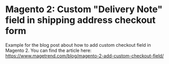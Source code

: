 # Magento 2: Custom "Delivery Note" field in shipping address checkout form

Example for the blog post about how to add custom checkout field in Magento 2. You can find the article here:
https://www.magetrend.com/blog/magento-2-add-custom-checkout-field/